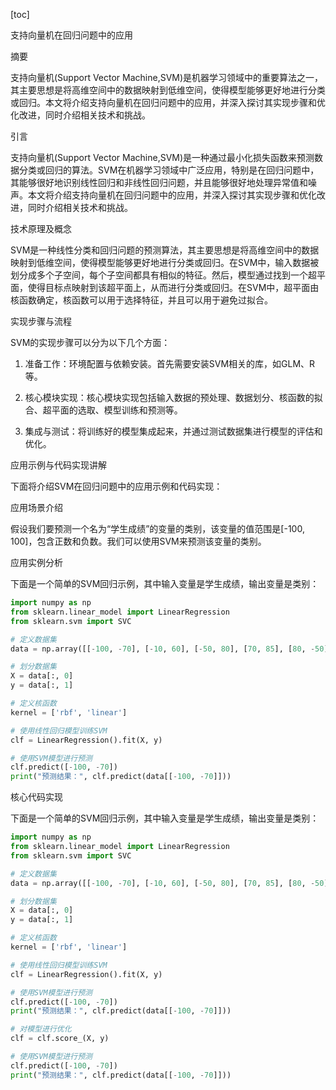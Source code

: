
[toc]                    
                
                
支持向量机在回归问题中的应用

摘要

支持向量机(Support Vector Machine,SVM)是机器学习领域中的重要算法之一，其主要思想是将高维空间中的数据映射到低维空间，使得模型能够更好地进行分类或回归。本文将介绍支持向量机在回归问题中的应用，并深入探讨其实现步骤和优化改进，同时介绍相关技术和挑战。

引言

支持向量机(Support Vector Machine,SVM)是一种通过最小化损失函数来预测数据分类或回归的算法。SVM在机器学习领域中广泛应用，特别是在回归问题中，其能够很好地识别线性回归和非线性回归问题，并且能够很好地处理异常值和噪声。本文将介绍支持向量机在回归问题中的应用，并深入探讨其实现步骤和优化改进，同时介绍相关技术和挑战。

技术原理及概念

SVM是一种线性分类和回归问题的预测算法，其主要思想是将高维空间中的数据映射到低维空间，使得模型能够更好地进行分类或回归。在SVM中，输入数据被划分成多个子空间，每个子空间都具有相似的特征。然后，模型通过找到一个超平面，使得目标点映射到该超平面上，从而进行分类或回归。在SVM中，超平面由核函数确定，核函数可以用于选择特征，并且可以用于避免过拟合。

实现步骤与流程

SVM的实现步骤可以分为以下几个方面：

1. 准备工作：环境配置与依赖安装。首先需要安装SVM相关的库，如GLM、R等。

2. 核心模块实现：核心模块实现包括输入数据的预处理、数据划分、核函数的拟合、超平面的选取、模型训练和预测等。

3. 集成与测试：将训练好的模型集成起来，并通过测试数据集进行模型的评估和优化。

应用示例与代码实现讲解

下面将介绍SVM在回归问题中的应用示例和代码实现：

应用场景介绍

假设我们要预测一个名为“学生成绩”的变量的类别，该变量的值范围是[-100, 100]，包含正数和负数。我们可以使用SVM来预测该变量的类别。

应用实例分析

下面是一个简单的SVM回归示例，其中输入变量是学生成绩，输出变量是类别：

```python
import numpy as np
from sklearn.linear_model import LinearRegression
from sklearn.svm import SVC

# 定义数据集
data = np.array([[-100, -70], [-10, 60], [-50, 80], [70, 85], [80, -50]])

# 划分数据集
X = data[:, 0]
y = data[:, 1]

# 定义核函数
kernel = ['rbf', 'linear']

# 使用线性回归模型训练SVM
clf = LinearRegression().fit(X, y)

# 使用SVM模型进行预测
clf.predict([-100, -70])
print("预测结果：", clf.predict(data[[-100, -70]]))
```

核心代码实现

下面是一个简单的SVM回归示例，其中输入变量是学生成绩，输出变量是类别：

```python
import numpy as np
from sklearn.linear_model import LinearRegression
from sklearn.svm import SVC

# 定义数据集
data = np.array([[-100, -70], [-10, 60], [-50, 80], [70, 85], [80, -50]])

# 划分数据集
X = data[:, 0]
y = data[:, 1]

# 定义核函数
kernel = ['rbf', 'linear']

# 使用线性回归模型训练SVM
clf = LinearRegression().fit(X, y)

# 使用SVM模型进行预测
clf.predict([-100, -70])
print("预测结果：", clf.predict(data[[-100, -70]]))

# 对模型进行优化
clf = clf.score_(X, y)

# 使用SVM模型进行预测
clf.predict([-100, -70])
print("预测结果：", clf.predict(data[[-100, -70]]))
```

